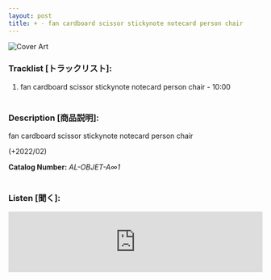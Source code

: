 ```yaml
---
layout: post
title: + - fan cardboard scissor stickynote notecard person chair
---
```


![Cover Art]({{site.baseurl}}/assets/images/chair-Cover.jpg)


### __Tracklist [トラックリスト]:__

1. fan cardboard scissor stickynote notecard person chair - 10:00  <br/><br/>

### __Description [商品説明]:__

fan cardboard scissor stickynote notecard person chair

(+2022/02)

**Catalog Number:** _AL-OBJET-A∞1_ <br/><br/>

### __Listen [聞く]:__

<iframe style="border: 0; width: 100%; height: 120px;" src="https://bandcamp.com/EmbeddedPlayer/album=3296322310/size=large/bgcol=ffffff/linkcol=333333/tracklist=false/artwork=small/transparent=true/" seamless><a href="https://angellips.bandcamp.com/album/fan-cardboard-scissor-stickynote-notecard-person-chair">fan cardboard scissor stickynote notecard person chair by +</a></iframe>

<br/><br/>
